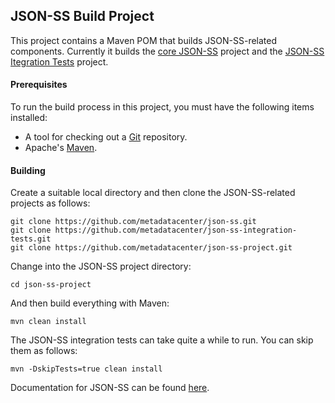 ## JSON-SS Build Project

This project contains a Maven POM that builds JSON-SS-related components.
Currently it builds the [core JSON-SS](https://github.com/metadatacenter/json-ss.git) project 
and the [JSON-SS Itegration Tests](https://github.com/metadatacenter/json-ss-integration-tests.git) project.

#### Prerequisites

To run the build process in this project, you must have the following items installed:

+ A tool for checking out a [Git](http://git-scm.com/) repository.
+ Apache's [Maven](http://maven.apache.org/index.html).

#### Building

Create a suitable local directory and then clone the JSON-SS-related projects as follows:

    git clone https://github.com/metadatacenter/json-ss.git
    git clone https://github.com/metadatacenter/json-ss-integration-tests.git
    git clone https://github.com/metadatacenter/json-ss-project.git

Change into the JSON-SS project directory:

    cd json-ss-project

And then build everything with Maven:

    mvn clean install

The JSON-SS integration tests can take quite a while to run. You can skip them as follows:

    mvn -DskipTests=true clean install

Documentation for JSON-SS can be found [here](https://github.com/metadatacenter/json-ss/wiki).

